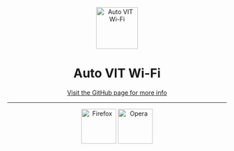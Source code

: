 <div align="center">
    <img src="https://files.catbox.moe/tzk1xp.png" height=96  alt="Auto VIT Wi-Fi"/>
    <h1>Auto VIT Wi-Fi</h1>
<a href="https://nochilli.github.io/auto-vwifi/">Visit the GitHub page for more info</a>
<hr>
<a href="https://addons.mozilla.org/en-US/firefox/addon/auto-vwifi"><img src="https://files.catbox.moe/86st48.png" alt="Firefox" height=80/></a>
<a href="https://addons.opera.com/en/extensions/details/auto-vwifi/"><img src="https://files.catbox.moe/49ss6l.png" alt="Opera" height=80/></a> 
</div>